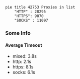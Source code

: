 
```mermaid
pie title 42753 Proxies in list
    "HTTP" : 28295
    "HTTPS": 9870
    "SOCKS" : 11097
```

### Some Info
#### Average Timeout

- mixed: 3.8s
- http: 2.1s
- https: 8.1s
- socks: 6.1s